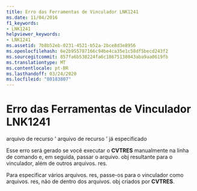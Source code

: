 ```yaml
---
title: Erro das Ferramentas de Vinculador LNK1241
ms.date: 11/04/2016
f1_keywords:
- LNK1241
helpviewer_keywords:
- LNK1241
ms.assetid: 7b8b52eb-0231-4521-b52a-2bce8d3e8956
ms.openlocfilehash: 6e2b955787166c94be4ca35e1c58df5becd243f2
ms.sourcegitcommit: 857fa6b530224fa6c18675138043aba9aa0619fb
ms.translationtype: MT
ms.contentlocale: pt-BR
ms.lasthandoff: 03/24/2020
ms.locfileid: "80183807"
---
```

# <a name="linker-tools-error-lnk1241"></a>Erro das Ferramentas de Vinculador LNK1241

arquivo de recurso ' arquivo de recurso ' já especificado

Esse erro será gerado se você executar o **CVTRES** manualmente na linha de comando e, em seguida, passar o arquivo. obj resultante para o vinculador, além de outros arquivos. res.

Para especificar vários arquivos. res, passe-os para o vinculador como arquivos. res, não de dentro dos arquivos. obj criados por **CVTRES**.
